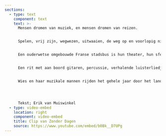 ```yaml
---
sections:
  - type: text
    component: text
    text: >-
      Mensen dromen van muziek, en mensen dromen van reizen.


      Spelen, vrij zijn, wegwezen, uitwaaien, de weg op en voorlopig niet meer terug. Wies en haar drie mannen hebben die twee oer-dromen laten samensmelten. Ze hebben de stem, de instrumenten, de liedjes, het verhaal. Maar vooral hebben zij: De Bus.


      Een ouderwetse omgebouwde Franse stadsbus is hun theater, hun sfeervolle rijdende podium. Passagiers zijn publiek, de radio hoeft niet aan: de band zet in en Wies zingt. Over landschappen, helden, verre bestemmingen, mannen, vrouwen en liefde. Natuurlijk de liefde; de halte die altijd weer terugkeert op de route, de motor die ons draaiend houdt.


      Een rit met aan boord gitaren, percussie, verhalende luisterliedjes en vers geschreven lyriek. Een intieme theaterbelevenis en een gids die iedereen doet vergeten waar ie ook weer heen moest. Wies. En de liefde. Stap nou maar in en vergeet de rest.


      Wies en haar muzikale mannen rijden het gehele jaar door het land met hun theatertje op wielen. Wil je dat ze bij jou voorrijden en stoppen om te spelen? Neem contact op met onze chauffeur/boeker via [boekingen@wiesendeliefde.nl](mailto:boekingen@wiesendeliefde.nl). Zij zoekt graag de weg met je!




      Tekst; Erik van Muiswinkel
  - type: video-embed
    location: right
    component: video-embed
    title: Clip van Zonder Dagen
    source: https://www.youtube.com/embed/b0Bk__D7UPg
---
```

